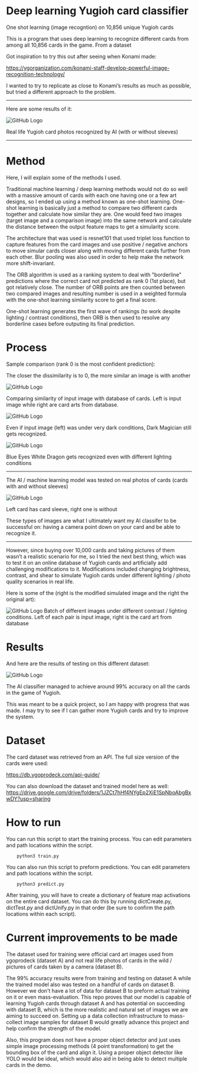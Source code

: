 # Deep learning Yugioh card classifier
One shot learning (image recogntion) on 10,856 unique Yugioh cards

This is a program that uses deep learning to recognize different cards from among all 10,856 cards in the game. From a dataset 

Got inspiration to try this out after seeing when Konami made:

https://ygorganization.com/konami-staff-develop-powerful-image-recognition-technology/

I wanted to try to replicate as close to Konami’s results as much as possible, but tried a different approach to the problem.

_______________________________________________________________

Here are some results of it:

![GitHub Logo](/images/0.png)

Real life Yugioh card photos recognized by AI (with or without sleeves)
_______________________________________________________________

# **__Method__**

Here, I will explain some of the methods I used. 

Traditional machine learning / deep learning methods would not do so well with a massive amount of cards with each one having one or a few art designs, so I ended up using a method known as one-shot learning. One-shot learning is basically just a method to compare two different cards together and calculate how similar they are. One would feed two images (target image and a comparison image) into the same network and calculate the distance between the output feature maps to get a simularity score. 

The architecture that was used is resnet101 that used triplet loss function to capture features from the card images and use positive / negative anchors to move simular cards closer along with moving different cards further from each other. Blur pooling was also used in order to help make the network more shift-invariant.

The ORB algorithm is used as a ranking system to deal with "borderline" predictions where the correct card not predicted as rank 0 (1st place), but got relatively close. The number of ORB points are then counted between two compared images and resulting number is used in a weighted formula with the one-shot learning similarity score to get a final score.

One-shot learning generates the first wave of rankings (to work despite lighting / contrast conditions), then ORB is then used to resolve any borderline cases before outputing its final prediction.

# **__Process__**

Sample comparison (rank 0 is the most confident prediction):

The closer the dissimilarity is to 0, the more similar an image is with another

![GitHub Logo](/images/1.png)

Comparing similarity of input image with database of cards. Left is input image while right are card arts from database.

![GitHub Logo](/images/2.png)

Even if input image (left) was under very dark conditions, Dark Magician still gets recognized.

![GitHub Logo](/images/3.png)

Blue Eyes White Dragon gets recognized even with different lighting conditions

_______________________________________________________________

The AI / machine learning model was tested on real photos of cards (cards with and without sleeves)

![GitHub Logo](/images/4.png)

Left card has card sleeve, right one is without

These types of images are what I ultimately want my AI classifer to be successful on: having a camera point down on your card and be able to recognize it.

_______________________________________________________________

However, since buying over 10,000 cards and taking pictures of them wasn’t a realistic scenario for me, so I tried the next best thing, which was to test it on an online database of Yugioh cards and artificially add challenging modifications to it. Modifications included changing brightness, contrast, and shear to simulate Yugioh cards under different lighting / photo quality scenarios in real life.

Here is some of the (right is the modified simulated image and the right the original art):

![GitHub Logo](/images/5.png)
Batch of different images under different contrast / lighting conditions. Left of each pair is input image, right is the card art from database

# **__Results__**

And here are the results of testing on this different dataset:

![GitHub Logo](/images/6.png)

The AI classifier managed to achieve around 99% accuracy on all the cards in the game of Yugioh.

This was meant to be a quick project, so I am happy with progress that was made. I may try to see if I can gather more Yugioh cards and try to improve the system.

# **__Dataset__**
The card dataset was retrieved from an API. The full size version of the cards were used:

https://db.ygoprodeck.com/api-guide/

You can also download the dataset and trained model here as well:
https://drive.google.com/drive/folders/1JZCt7hHf4NYgEp2XiE1SpNboAbgBxwDY?usp=sharing

# **__How to run__**

You can run this script to start the training process. You can edit parameters and path locations within the script.
```
	python3 train.py
```

You can also run this script to preform predictions. You can edit parameters and path locations within the script.
```
	python3 predict.py
```
After training, you will have to create a dictionary of feature map activations on the entire card dataset. You can do this by running dictCreate.py, dictTest.py and dictUnify.py in that order (be sure to confirm the path locations within each script).



# **__Current improvements to be made__**

The dataset used for training were official card art images used from ygoprodeck (dataset A) and not real life photos of cards in the wild / pictures of cards taken by a camera (dataset B). 

The 99% accuracy results were from training and testing on dataset A while the trained model also was tested on a handful of cards on dataset B. However we don't have a lot of data for dataset B to preform actual training on it or even mass-evaluation. This repo proves that our model is capable of learning Yugioh cards through dataset A and has potential on succeeding with dataset B, which is the more realistic and natural set of images we are aiming to succeed on. Setting up a data collection infrastructure to mass-collect image samples for dataset B would greatly advance this project and help confirm the strength of the model.


Also, this program does not have a proper object detector and just uses simple image processing methods (4 point transformation) to get the bounding box of the card and align it. Using a proper object detector like YOLO would be ideal, which would also aid in being able to detect multiple cards in the demo.
